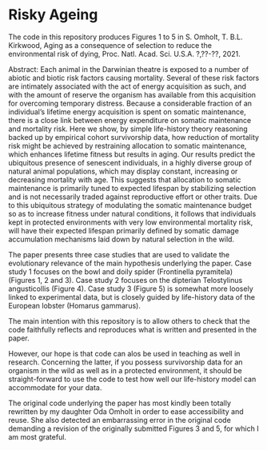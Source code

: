 # Risky Ageing
The code in this repository produces Figures 1 to 5 in S. Omholt, T. B.L. Kirkwood, Aging as a consequence of selection to reduce the environmental risk of dying, Proc. Natl. Acad. Sci. U.S.A. ?,??-??, 2021.

Abstract: Each animal in the Darwinian theatre is exposed to a number of abiotic and biotic risk factors causing mortality. Several of these risk factors are intimately associated with the act of energy acquisition as such, and with the amount of reserve the organism has available from this acquisition for overcoming temporary distress. Because a considerable fraction of an individual’s lifetime energy acquisition is spent on somatic maintenance, there is a close link between energy expenditure on somatic maintenance and mortality risk. Here we show, by simple life-history theory reasoning backed up by empirical cohort survivorship data, how reduction of mortality risk might be achieved by restraining allocation to somatic maintenance, which enhances lifetime fitness but results in aging. Our results predict the ubiquitous presence of senescent individuals, in a highly diverse group of natural animal populations, which may display constant, increasing or decreasing mortality with age. This suggests that allocation to somatic maintenance is primarily tuned to expected lifespan by stabilizing selection and is not necessarily traded against reproductive effort or other traits. Due to this ubiquitous strategy of modulating the somatic maintenance budget so as to increase fitness under natural conditions, it follows that individuals kept in protected environments with very low environmental mortality risk, will have their expected lifespan primarily defined by somatic damage accumulation mechanisms laid down by natural selection in the wild.

The paper presents three case studies that are used to validate the evolutionary relevance of the main hypothesis underlying the paper. Case study 1 focuses on the bowl and doily spider (Frontinella pyramitela) (Figures 1, 2 and 3). Case study 2 focuses on the dipterian Telostylinus angusticollis (Figure 4). Case study 3 (Figure 5) is somewhat more loosely linked to experimental data, but is closely guided by life-history data of the European lobster (Homarus gammarus). 

The main intention with this repository is to allow others to check that the code faithfully reflects and reproduces what is written and presented in the paper. 

However, our hope is that code can alos be used in teaching as well in research. Concerning the latter, if you possess survivorship data for an organism in the wild as well as in a protected environment, it should be straight-forward to use the code to test how well our life-history model can accommodate for your data.

The original code underlying the paper has most kindly been totally rewritten by my daughter Oda Omholt in order to ease accessibility and reuse. She also detected an embarrassing error in the original code demanding a revision of the originally submitted Figures 3 and 5, for which I am most grateful.
